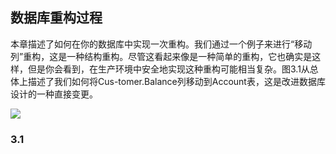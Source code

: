
## 数据库重构过程

本章描述了如何在你的数据库中实现一次重构。我们通过一个例子来进行“移动列”重构，这是一种结构重构。尽管这看起来像是一种简单的重构，它也确实是这样，但是你会看到，在生产环境中安全地实现这种重构可能相当复杂。图3.1从总体上描述了我们如何将Cus-tomer.Balance列移动到Account表，这是改进数据库设计的一种直接变更。

![](https://asdfex.oss-cn-qingdao.aliyuncs.com/picgo/20230131210300.png)

### 3.1 